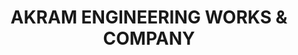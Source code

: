 ---
title: "AKRAM ENGINEERING WORKS & COMPANY"
url: /karachi/akram-engineering-works-and-company/
shop: wholesale
---